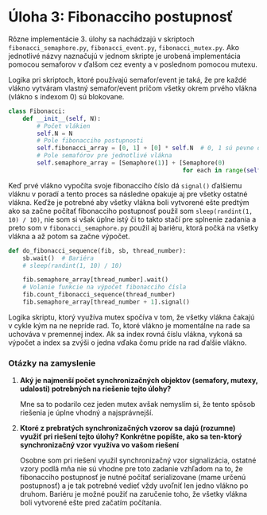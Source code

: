 # Úloha 3: Fibonacciho postupnosť
Rôzne implementácie 3. úlohy sa nachádzajú v skriptoch `fibonacci_semaphore.py`, `fibonacci_event.py`, `fibonacci_mutex.py`. Ako jednotlivé názvy naznačujú v jednom skripte je urobená implementácia pomocou semaforov v ďalšom cez eventy a v poslednom pomocou mutexu. 

Logika pri skriptoch, ktoré používajú semafor/event je taká, že pre každé vlákno vytváram vlastný semafor/event pričom všetky okrem prvého vlákna (vlákno s indexom 0) sú blokovane.
```python
class Fibonacci:
    def __init__(self, N):
        # Počet vlákien
        self.N = N
        # Pole fibonacciho postupnosti
        self.fibonacci_array = [0, 1] + [0] * self.N  # 0, 1 sú pevne dané
        # Pole semafórov pre jednotlivé vlákna
        self.semaphore_array = [Semaphore(1)] + [Semaphore(0)
                                                 for each in range(self.N)]
```
Keď prvé vlákno vypočíta svoje fibonacciho číslo dá `signal()` ďalšiemu vláknu v poradí a tento proces sa následne opakuje aj pre všetky ostatné vlákna. Keďže je potrebné aby všetky vlákna boli vytvorené ešte predtým ako sa začne počítať fibonacciho postupnosť použil som `sleep(randint(1, 10) / 10)`, nie som si však úplne istý či to takto stačí pre splnenie zadania a preto som v `fibonacci_semaphore.py` použil aj bariéru, ktorá počká na všetky vlákna a až potom sa začne výpočet.
```python
def do_fibonacci_sequence(fib, sb, thread_number):
    sb.wait()  # Bariéra
    # sleep(randint(1, 10) / 10)

    fib.semaphore_array[thread_number].wait()
    # Volanie funkcie na výpočet fibonacciho čísla
    fib.count_fibonacci_sequence(thread_number)
    fib.semaphore_array[thread_number + 1].signal()
```

Logika skriptu, ktorý využíva mutex spočíva v tom, že všetky vlákna čakajú v cykle kým na ne nepríde rad. To, ktoré vlákno je momentálne na rade sa uchováva v premennej index. Ak sa index rovná číslu vlákna, vykoná sa výpočet a index sa zvýši o jedna vďaka čomu príde na rad ďalšie vlákno.




### Otázky na zamyslenie
1. **Aký je najmenší počet synchronizačných objektov (semafory, mutexy, udalosti) potrebných na riešenie tejto úlohy?**

    Mne sa to podarilo cez jeden mutex avšak nemyslím si, že tento spôsob riešenia je úplne vhodný a najsprávnejší.


2. **Ktoré z prebratých synchronizačných vzorov sa dajú (rozumne) využiť pri riešení tejto úlohy? Konkrétne popíšte, ako sa ten-ktorý synchronizačný vzor využíva vo vašom riešení**

    Osobne som pri riešení využil synchronizačný vzor signalizácia, ostatné vzory podlá mňa nie sú vhodne pre toto zadanie vzhľadom na to, že fibonacciho postupnosť je nutné počítať serializovane (mame určenú postupnosť) a je tak potrebné vedieť vždy uvoľniť len jedno vlákno po druhom. Bariéru je možné použiť na zaručenie toho, že všetky vlákna boli vytvorené ešte pred začatím počítania.
